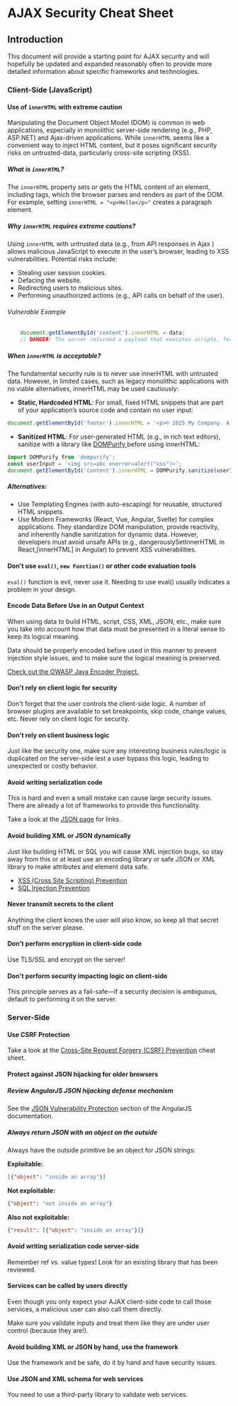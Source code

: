 # AJAX Security Cheat Sheet

## Introduction

This document will provide a starting point for AJAX security and will hopefully be updated and expanded reasonably often to provide more detailed information about specific frameworks and technologies.

### Client-Side (JavaScript)

#### Use of `innerHTML` with extreme caution

Manipulating the Document Object Model (DOM) is common in web applications, especially in monolithic server-side rendering (e.g., PHP, ASP.NET) and Ajax-driven applications. While `innerHTML` seems like a convenient way to inject HTML content, but it poses significant security risks on untrusted-data, particularly cross-site scripting (XSS).

##### What is `innerHTML`?
The `innerHTML` property sets or gets the HTML content of an element, including tags, which the browser parses and renders as part of the DOM. For example, setting `innerHTML = "<p>Hello</p>"` creates a paragraph element.

##### Why `innerHTML` requires extreme cautions?
Using `innerHTML` with untrusted data (e.g., from API responses in Ajax ) allows malicious JavaScript to execute in the user’s browser, leading to XSS vulnerabilities. Potential risks include:
- Stealing user session cookies.
- Defacing the website.
- Redirecting users to malicious sites.
- Performing unauthorized actions (e.g., API calls on behalf of the user).

###### Vulnerable Example 
```javascript
    document.getElementById('content').innerHTML = data; 
    // DANGER! The server returned a payload that executes scripts, for example: <img src=abc onerror=alert('xss!')>.
```

##### When `innerHTML` is acceptable?
The fundamental security rule is to never use innerHTML with untrusted data. However, in limited cases, such as legacy monolithic applications with no viable alternatives, innerHTML may be used cautiously:
* **Static, Hardcoded HTML**: For small, fixed HTML snippets that are part of your application’s source code and contain no user input:
```javascript
document.getElementById('footer').innerHTML = '<p>© 2025 My Company. All rights reserved.</p>';
```
* **Sanitized HTML**: For user-generated HTML (e.g., in rich text editors), sanitize with a library like [DOMPurify ](https://cheatsheetseries.owasp.org/cheatsheets/DOM_Clobbering_Prevention_Cheat_Sheet.html#1-html-sanitization)before using innerHTML:
```javascript
import DOMPurify from 'dompurify';
const userInput = '<img src=abc onerror=alert("xss")>';
document.getElementById('content').innerHTML = DOMPurify.sanitize(userInput); // Safe, removes malicious code
```
##### Alternatives:
* Use Templating Engines (with auto-escaping) for reusable, structured HTML snippets.
* Use Modern Frameworks (React, Vue, Angular, Svelte) for complex applications. They standardize DOM manipulation, provide reactivity, and inherently handle sanitization for dynamic data. However, developers must avoid unsafe APIs (e.g., dangerouslySetInnerHTML in React,[innerHTML] in Angular) to prevent XSS vulnerabilities.



#### Don't use `eval()`, `new Function()` or other code evaluation tools

`eval()` function is evil, never use it. Needing to use eval() usually indicates a problem in your design.

#### Encode Data Before Use in an Output Context

When using data to build HTML, script, CSS, XML, JSON, etc., make sure you take into account how that data must be presented in a literal sense to keep its logical meaning.

Data should be properly encoded before used in this manner to prevent injection style issues, and to make sure the logical meaning is preserved.

[Check out the OWASP Java Encoder Project.](https://owasp.org/www-project-java-encoder/)

#### Don't rely on client logic for security

Don't forget that the user controls the client-side logic. A number of browser plugins are available to set breakpoints, skip code, change values, etc. Never rely on client logic for security.

#### Don't rely on client business logic

Just like the security one, make sure any interesting business rules/logic is duplicated on the server-side lest a user bypass this logic, leading to unexpected or costly behavior.

#### Avoid writing serialization code

This is hard and even a small mistake can cause large security issues. There are already a lot of frameworks to provide this functionality.

Take a look at the [JSON page](http://www.json.org/) for links.

#### Avoid building XML or JSON dynamically

Just like building HTML or SQL you will cause XML injection bugs, so stay away from this or at least use an encoding library or safe JSON or XML library to make attributes and element data safe.

- [XSS (Cross Site Scripting) Prevention](Cross_Site_Scripting_Prevention_Cheat_Sheet.md)
- [SQL Injection Prevention](SQL_Injection_Prevention_Cheat_Sheet.md)

#### Never transmit secrets to the client

Anything the client knows the user will also know, so keep all that secret stuff on the server please.

#### Don't perform encryption in client-side code

Use TLS/SSL and encrypt on the server!

#### Don't perform security impacting logic on client-side

This principle serves as a fail-safe—if a security decision is ambiguous, default to performing it on the server.

### Server-Side

#### Use CSRF Protection

Take a look at the [Cross-Site Request Forgery (CSRF) Prevention](Cross-Site_Request_Forgery_Prevention_Cheat_Sheet.md) cheat sheet.

#### Protect against JSON hijacking for older browsers

##### Review AngularJS JSON hijacking defense mechanism

See the [JSON Vulnerability Protection](https://docs.angularjs.org/api/ng/service/$http#json-vulnerability-protection) section of the AngularJS documentation.

##### Always return JSON with an object on the outside

Always have the outside primitive be an object for JSON strings:

**Exploitable:**

```json
[{"object": "inside an array"}]
```

**Not exploitable:**

```json
{"object": "not inside an array"}
```

**Also not exploitable:**

```json
{"result": [{"object": "inside an array"}]}
```

#### Avoid writing serialization code server-side

Remember ref vs. value types! Look for an existing library that has been reviewed.

#### Services can be called by users directly

Even though you only expect your AJAX client-side code to call those services, a malicious user can also call them directly.

Make sure you validate inputs and treat them like they are under user control (because they are!).

#### Avoid building XML or JSON by hand, use the framework

Use the framework and be safe, do it by hand and have security issues.

#### Use JSON and XML schema for web services

You need to use a third-party library to validate web services.
